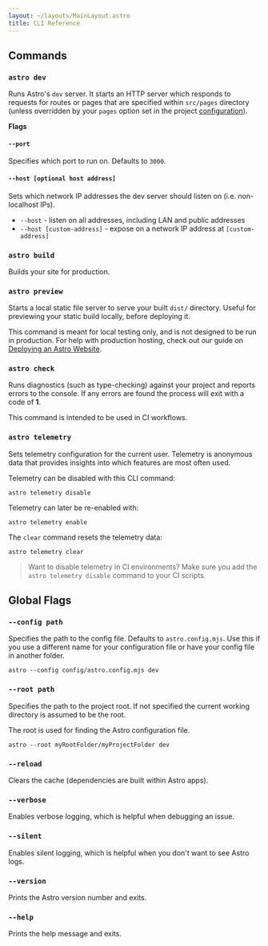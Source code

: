 ```yaml
---
layout: ~/layouts/MainLayout.astro
title: CLI Reference
---
```


## Commands

### `astro dev`

Runs  Astro's `dev` server. It starts an HTTP server which responds to requests for routes or pages that are specified within `src/pages` directory (unless overridden by your `pages` option set in the project [configuration](/en/reference/configuration-reference/)).

**Flags**

#### `--port`

Specifies which port to run on. Defaults to `3000`.

#### `--host [optional host address]`

Sets which network IP addresses the dev server should listen on (i.e. non-localhost IPs).
- `--host` - listen on all addresses, including LAN and public addresses
- `--host [custom-address]` - expose on a network IP address at `[custom-address]`

### `astro build`

Builds your site for production.

### `astro preview`

Starts a local static file server to serve your built `dist/` directory. Useful for previewing your static build locally, before deploying it.

This command is meant for local testing only, and is not designed to be run in production. For help with production hosting, check out our guide on [Deploying an Astro Website](/en/guides/deploy/).

### `astro check`

Runs diagnostics (such as type-checking) against your project and reports errors to the console. If any errors are found the process will exit with a code of **1**.

This command is intended to be used in CI workflows.

### `astro telemetry`

Sets telemetry configuration for the current user. Telemetry is anonymous data that provides insights into which features are most often used.

Telemetry can be disabled with this CLI command:

```shell
astro telemetry disable
```

Telemetry can later be re-enabled with:

```shell
astro telemetry enable
```

The `clear` command resets the telemetry data:

```shell
astro telemetry clear
```

> Want to disable telemetry in CI environments? Make sure you add the `astro telemetry disable` command to your CI scripts.

## Global Flags

### `--config path`

Specifies the path to the config file. Defaults to `astro.config.mjs`. Use this if you use a different name for your configuration file or have your config file in another folder.

```shell
astro --config config/astro.config.mjs dev
```

### `--root path`

Specifies the path to the project root. If not specified the current working directory is assumed to be the root.

The root is used for finding the Astro configuration file.

```shell
astro --root myRootFolder/myProjectFolder dev
```

### `--reload`

Clears the cache (dependencies are built within Astro apps).

### `--verbose`

Enables verbose logging, which is helpful when debugging an issue.

### `--silent`

Enables silent logging, which is helpful when you don't want to see Astro logs.

### `--version`

Prints the Astro version number and exits.

### `--help`

Prints the help message and exits.

